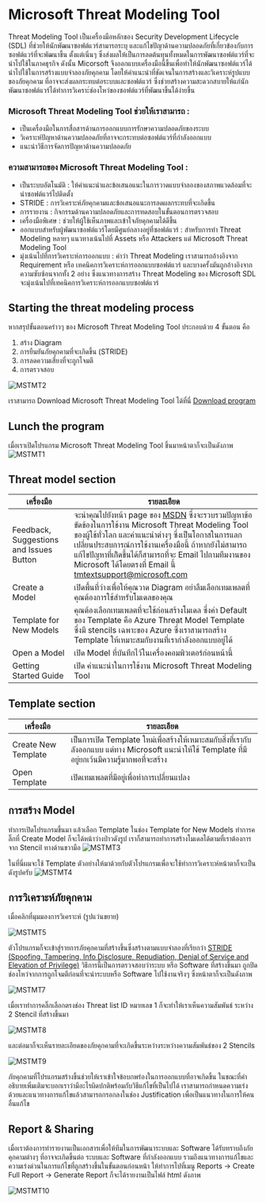 # **Microsoft Threat Modeling Tool**
Threat Modeling Tool เป็นเครื่องมือหลักของ Security Development Lifecycle (SDL) ที่ช่วยให้นักพัฒนาซอฟต์แวร์สามารถระบุ และแก้ไขปัญาด้านความปลอดภัยที่เกี่ยวข้องกับการซอฟต์แวร์ที่จะพัฒนาขึ้น ตั้งแต่เนิ่นๆ ซึ่งส่งผลให้เป็นการลดต้นทุนทั้งหมดในการพัฒนาซอฟต์แวร์ที่จะนำไปใช้ในภาคธุรกิจ ดังนั้น Micorsoft จึงออกแบบเครื่องมือนี้ขึ้นเพื่อทำให้นักพัฒนาซอฟต์แวร์ได้นำไปใช้ในการสร้างแบบจำลองภัยคุกคาม โดยให้คำแนะนำที่ชัดเจนในการสร้างและวิเคราะห์รูปแบบของภัยคุกคาม ที่อาจจะส่งผลกระทบต่อระบบและซอฟต์แวร์ ซึ่งช่วยสร้างความสะดวกสบายให้แก่นักพัฒนาซอฟต์แวร์ได้ทำการวิเคราะ์ช่องโหว่ของซอฟต์แวร์ที่พัฒนาขึ้นได้ง่ายขึ้น
### **Microsoft Threat Modeling Tool ช่วยให้เราสามารถ :**
* เป็นเครื่องมือในการสื่อสารด้านการออกแบบการรักษาความปลอดภัยของระบบ
* วิเคราะห์ปัญหาด้านความปลอดภัยที่อาจจะกระทบต่อซอฟต์แวร์ที่กำลังออกแบบ
* แนะนำวิธีการจัดการปัญหาด้านความปลอดภัย
### **ความสามารถของ Microsoft Threat Modeling Tool :**
* เป็นระบบอัตโนมัติ : ให้คำแนะนำและข้อเสนอแนะในการวาดแบบจำลองของสภาพแวดล้อมที่จะนำซอฟต์แวร์ไปติดตั้ง
* STRIDE : การวิเคราะห์ภัยคุกคามและข้อเสนอแนะการลดผลกระทบที่จะเกิดขึ้น
* การรายงาน : กิจกรรมด้านความปลอดภัยและการทดสอบในขั้นตอนการตรวจสอบ
* เครื่องมือพิเศษ : ช่วยให้ผู้ใช้เห็นภาพและเข้าใจภัยคุกคามได้ดีขึ้น
* ออกแบบสำหรับผู้พัฒนาซอฟต์แวร์โดยมีศูนย์กลางอยู่ที่ซอฟต์แวร์ : สำหรับการทำ Threat Modeling หลายๆ แนวทางเน้นไปที่ Assets หรือ Attackers แต่ Microsoft Threat Modeling Tool 
* มุ่งเน้นไปที่การวิเคราะห์การออกแบบ : คำว่า Threat Modeling เราสามารถอ้างอิงจาก Requirement หรือ เทคนิคการวิเคราะห์การออกแบบซอฟต์แวร์ และบางครั้งมันถูกอ้างอิงจากความซับซ้อนจากทั้ง 2 อย่าง ซึ่งแนวทางการสร้าง Threat Modeling ของ Microsoft SDL จะมุ่งเน้นไปที่เทคนิคการวิเคราะห์การออกแบบซอฟต์แวร์ 
## **Starting the threat modeling process**
หากสรุปขั้นตอนคร่าวๆ ของ Microsoft Threat Modeling Tool ประกอบด้วย 4 ขั้นตอน คือ
1. สร้าง Diagram
2. การยืนยันภัยคุกคามที่จะเกิดขึ้น (STRIDE)
3. การลดความเสี่ยงที่จะถูกโจมตี
4. การตรวจสอบ

![MSTMT2](https://github.com/peegonggoy/peegonggoy.github.io/blob/main/ThreatModeling/Pic/MSTMT2.png?raw=true)

เราสามารถ Download Microsoft Threat Modeling Tool ได้ที่นี่ [Download program](https://aka.ms/threatmodelingtool) 

## **Lunch the program**
เมื่อเราเปิดโปรแกรม Microsoft Threat Modeling Tool ขึ้นมาหน้าตาก็จะเป็นดังภาพ
![MSTMT1](https://github.com/peegonggoy/peegonggoy.github.io/blob/main/ThreatModeling/Pic/MSTMT1.png?raw=true)

## **Threat model section**
|เครื่องมือ|รายละเอียด|
|------|-------|
|Feedback, Suggestions and Issues Button|จะนำคุณไปยังหน้า page ของ [MSDN](https://social.msdn.microsoft.com/Forums/en-US/home?forum=sdlprocess) ซึ่งจะรวบรวมปัญหาข้อขัดข้องในการใช้งาน Microsoft Threat Modeling Tool ของผู้ใช้ทั่วโลก และคำแนะนำต่างๆ ซึ่งเป็นโอกาสในการแลกเปลี่ยนประสบการณ์การใช้งานเครื่องมือนี้  ถ้าหากยังไม่สามารถแก้ไขปัญหาที่เกิิดขึ้นได้ก็สามารถที่จะ Email ไปถามทีมงานของ Microsoft ได้โดยตรงที่ Email นี้ tmtextsupport@microsoft.com|
|Create a Model|เปิดพื้นที่ว่างเพื่อให้คุณวาด Diagram อย่าลืมเลือกเทมเพลตที่คุณต้องการใช้สำหรับโมเดลของคุณ|
|Template for New Models|คุณต้องเลือกเทมเพลตที่จะใช้ก่อนสร้างโมเดล ซึ่งค่า Default ของ Template คือ Azure Threat Model Template ซึ่งมี stencils เฉพาะของ Azure ซึ่งเราสามารถสร้าง Template ให้เหมาะสมกับงานที่เรากำลังออกแบบอยู่ได้|
|Open a Model|เปิด Model ที่บันทึกไว้ในเครื่องคอมพิวเตอร์ก่อนหน้านี้|
|Getting Started Guide|เปิด คำแนะนำในการใช้งาน Microsoft Threat Modeling Tool|

## **Template section**
|เครื่องมือ|รายละเอียด|
|------|-------|
|Create New Template|เป็นการเปิด Template ใหม่เพื่อสร้างให้เหมาะสมกับสิ่งที่เรากับลังออกแบบ แต่ทาง Microsoft แนะนำให้ใช้ Template ที่มีอยู่ยกเว้นมีความรู้มากพอที่จะสร้าง|
|Open Template|เปิดเทมเพลตที่มีอยู่เพื่อทำการเปลี่ยนแปลง|

## **การสร้าง Model**
ทำการเปิดโปรแกรมขึ้นมา แล้วเลือก Template ในช่อง Template for New Models ทำการคลิ๊กที่ Create Model ก็จะได้หน้าว่างป่าวดังรูป เราก็สามารถทำการสร้างโมเดลได้ตามที่เราต้องการจาก Stencil ทางด้านขวามือ
![MSTMT3](https://github.com/peegonggoy/peegonggoy.github.io/blob/main/ThreatModeling/Pic/MSTMT3.png?raw=true)

ในที่นี่ผมจะใช้ Template ตัวอย่างให้มาด้วยกับตัวโปรแกรมเพื่อจะใช้ทำการวิเคราะห์หน้าตาก็จะเป็นดังรูปครับ
![MSTMT4](https://github.com/peegonggoy/peegonggoy.github.io/blob/main/ThreatModeling/Pic/MSTMT4.png?raw=true)
## **การวิเคราะห์ภัยคุกคาม**
เมื่อคลิกที่มุมมองการวิเคราะห์ (รูปแว่นขยาย)

![MSTMT5](https://github.com/peegonggoy/peegonggoy.github.io/blob/main/ThreatModeling/Pic/MSTMT5.png?raw=true)

ตัวโปรแกรมก็จะเข้าสู่รายการภัยคุกคามที่สร้างขึ้นซึ่งสร้างตามแบบจำลองที่เรียกว่า [STRIDE (Spoofing, Tampering, Info Disclosure, Repudiation, Denial of Service and Elevation of Privilege)](https://en.wikipedia.org/wiki/STRIDE_(security)) วิธีการนี้เป็นการตรวจสอบว่าระบบ หรือ Software ที่สร้างขึ้นมา ถูกปิดช่องโหว่จากการถูกโจมตีก่อนที่จะนำระบบหรือ Software ไปใช้งานจริงๆ ซึ่งหน้าตาก็จะเป็นดังภาพ

![MSTMT7](https://github.com/peegonggoy/peegonggoy.github.io/blob/main/ThreatModeling/Pic/MSTMT7.png?raw=true)

เมื่อเราทำการคลิ๊กเลือกตรงช่อง Threat list ID หมายเลข 1 ก็จะทำให้เราเห็นความสัมพันธ์ ระหว่าง 2 Stencil ที่สร้างขึ้นมา

![MSTMT8](https://github.com/peegonggoy/peegonggoy.github.io/blob/main/ThreatModeling/Pic/MSTMT8.png?raw=true)

และต่อมาก็จะเห็นรายละเอียดของภัยคุกคามที่จะเกิดขึ้นระหว่างระหว่างความสัมพันธ์ของ 2 Stencils 

![MSTMT9](https://github.com/peegonggoy/peegonggoy.github.io/blob/main/ThreatModeling/Pic/MSTMT9.png?raw=true)

ภัยคุกคามที่โปรแกรมสร้างขึ้นช่วยให้เราเข้าใจข้อบกพร่องในการออกแบบที่อาจเกิดขึ้น ในขณะที่คำอธิบายเพิ่มเติมจะบอกเราว่ามีอะไรผิดปกติพร้อมกับวิธีแก้ไขที่เป็นไปได้ เราสามารถกำหนดความเร่งด้วยและแนวทางการแก้ไขแล้วสามารถกรอกลงในช่อง Justification เพื่อเป็นแนวทางในการให้คนอื่นแก้ไข

## **Report & Sharing**
เมื่อเราต้องการทำรายงานเป็นเอกสารเพื่อให้ทีมในการพัฒนาระบบและ Software ได้รับทราบถึงภัยคุกคามต่างๆ ที่อาจจะเกิดขึ้นต่อ ระบบและ Software ที่กำลังออกแบบ รวมถึงแนวทางการแก้ไขและความเร่งด่วนในการแก้ไขที่ถูกสร้างขึ้นในขั้นตอนก่อนหน้า ให้ทำการไปที่เมนู Reports -> Create Full Report -> Generate Report ก็จะได้รายงานเป็นไฟล์ html ดังภาพ

![MSTMT10](https://github.com/peegonggoy/peegonggoy.github.io/blob/main/ThreatModeling/Pic/MSTMT10.jpg?raw=true)



